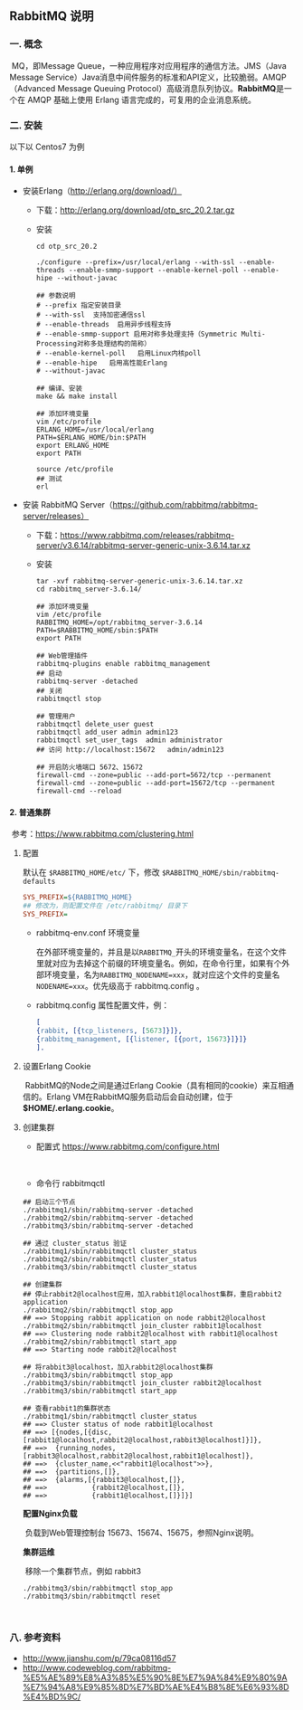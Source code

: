 ## RabbitMQ 说明

### 一. 概念

​	MQ，即Message Queue，一种应用程序对应用程序的通信方法。JMS（Java Message Service）Java消息中间件服务的标准和API定义，比较脆弱。AMQP（Advanced Message Queuing Protocol）高级消息队列协议。**RabbitMQ**是一个在 AMQP 基础上使用 Erlang 语言完成的，可复用的企业消息系统。

### 二. 安装

以下以 Centos7 为例

#### 1. 单例

- 安装Erlang（http://erlang.org/download/）

  - 下载：http://erlang.org/download/otp_src_20.2.tar.gz

  - 安装

    ```shell
    cd otp_src_20.2

    ./configure --prefix=/usr/local/erlang --with-ssl --enable-threads --enable-smmp-support --enable-kernel-poll --enable-hipe --without-javac

    ## 参数说明
    # --prefix 指定安装目录
    # --with-ssl  支持加密通信ssl
    # --enable-threads  启用异步线程支持
    # --enable-smmp-support 启用对称多处理支持（Symmetric Multi-Processing对称多处理结构的简称）
    # --enable-kernel-poll   启用Linux内核poll
    # --enable-hipe   启用高性能Erlang
    # --without-javac

    ## 编译、安装
    make && make install

    ## 添加环境变量
    vim /etc/profile
    ERLANG_HOME=/usr/local/erlang
    PATH=$ERLANG_HOME/bin:$PATH
    export ERLANG_HOME
    export PATH

    source /etc/profile
    ## 测试
    erl
    ```

- 安装 RabbitMQ Server（https://github.com/rabbitmq/rabbitmq-server/releases）

  - 下载：https://www.rabbitmq.com/releases/rabbitmq-server/v3.6.14/rabbitmq-server-generic-unix-3.6.14.tar.xz

  - 安装

    ```shell
    tar -xvf rabbitmq-server-generic-unix-3.6.14.tar.xz 
    cd rabbitmq_server-3.6.14/

    ## 添加环境变量
    vim /etc/profile
    RABBITMQ_HOME=/opt/rabbitmq_server-3.6.14
    PATH=$RABBITMQ_HOME/sbin:$PATH
    export PATH

    ## Web管理插件
    rabbitmq-plugins enable rabbitmq_management
    ## 启动
    rabbitmq-server -detached
    ## 关闭
    rabbitmqctl stop

    ## 管理用户
    rabbitmqctl delete_user guest
    rabbitmqctl add_user admin admin123
    rabbitmqctl set_user_tags  admin administrator 
    ## 访问 http://localhost:15672   admin/admin123

    ## 开启防火墙端口 5672、15672
    firewall-cmd --zone=public --add-port=5672/tcp --permanent
    firewall-cmd --zone=public --add-port=15672/tcp --permanent
    firewall-cmd --reload
    ```

#### 2. 普通集群

​	参考：https://www.rabbitmq.com/clustering.html

1. 配置 

   默认在 `$RABBITMQ_HOME/etc/` 下，修改 `$RABBITMQ_HOME/sbin/rabbitmq-defaults`

   ```ini
   SYS_PREFIX=${RABBITMQ_HOME}
   ## 修改为，则配置文件在 /etc/rabbitmq/ 目录下
   SYS_PREFIX=
   ```

   - rabbitmq-env.conf 环境变量

     ​	在外部环境变量的，并且是以`RABBITMQ_`开头的环境变量名，在这个文件里就对应为去掉这个前缀的环境变量名。例如，在命令行里，如果有个外部环境变量，名为`RABBITMQ_NODENAME=xxx`，就对应这个文件的变量名`NODENAME=xxx`。优先级高于 rabbitmq.config 。

   - rabbitmq.config 属性配置文件，例：

     ```erlang
     [
     {rabbit, [{tcp_listeners, [5673]}]},
     {rabbitmq_management, [{listener, [{port, 15673}]}]}
     ].
     ```

2. 设置Erlang Cookie

   ​	RabbitMQ的Node之间是通过Erlang Cookie（具有相同的cookie）来互相通信的。Erlang VM在RabbitMQ服务启动后会自动创建，位于 **$HOME/.erlang.cookie**。

3. 创建集群

   - 配置式 https://www.rabbitmq.com/configure.html

   ​

   - 命令行 rabbitmqctl

   ```shell
   ## 启动三个节点
   ./rabbitmq1/sbin/rabbitmq-server -detached
   ./rabbitmq2/sbin/rabbitmq-server -detached
   ./rabbitmq3/sbin/rabbitmq-server -detached

   ## 通过 cluster_status 验证
   ./rabbitmq1/sbin/rabbitmqctl cluster_status
   ./rabbitmq2/sbin/rabbitmqctl cluster_status
   ./rabbitmq3/sbin/rabbitmqctl cluster_status

   ## 创建集群
   ## 停止rabbit2@localhost应用，加入rabbit1@localhost集群，重启rabbit2 application
   ./rabbitmq2/sbin/rabbitmqctl stop_app
   ## ==> Stopping rabbit application on node rabbit2@localhost
   ./rabbitmq2/sbin/rabbitmqctl join_cluster rabbit1@localhost
   ## ==> Clustering node rabbit2@localhost with rabbit1@localhost
   ./rabbitmq2/sbin/rabbitmqctl start_app
   ## ==> Starting node rabbit2@localhost

   ## 将rabbit3@localhost，加入rabbit2@localhost集群
   ./rabbitmq3/sbin/rabbitmqctl stop_app
   ./rabbitmq3/sbin/rabbitmqctl join_cluster rabbit2@localhost
   ./rabbitmq3/sbin/rabbitmqctl start_app

   ## 查看rabbit1的集群状态
   ./rabbitmq1/sbin/rabbitmqctl cluster_status
   ## ==> Cluster status of node rabbit1@localhost
   ## ==> [{nodes,[{disc,[rabbit1@localhost,rabbit2@localhost,rabbit3@localhost]}]},
   ## ==>  {running_nodes,[rabbit3@localhost,rabbit2@localhost,rabbit1@localhost]},
   ## ==>  {cluster_name,<<"rabbit1@localhost">>},
   ## ==>  {partitions,[]},
   ## ==>  {alarms,[{rabbit3@localhost,[]},
   ## ==>           {rabbit2@localhost,[]},
   ## ==>           {rabbit1@localhost,[]}]}]
   ```

   **配置Nginx负载**

   ​	负载到Web管理控制台 15673、15674、15675，参照Nginx说明。

   **集群运维**

   ​	移除一个集群节点，例如 rabbit3

   ```
   ./rabbitmq3/sbin/rabbitmqctl stop_app
   ./rabbitmq3/sbin/rabbitmqctl reset
   ```

   ​

### 八. 参考资料

- http://www.jianshu.com/p/79ca08116d57
- http://www.codeweblog.com/rabbitmq-%E5%AE%89%E8%A3%85%E5%90%8E%E7%9A%84%E9%80%9A%E7%94%A8%E9%85%8D%E7%BD%AE%E4%B8%8E%E6%93%8D%E4%BD%9C/
